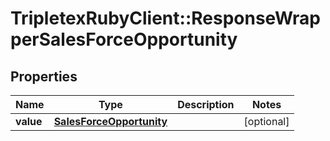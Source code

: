 # TripletexRubyClient::ResponseWrapperSalesForceOpportunity

## Properties
Name | Type | Description | Notes
------------ | ------------- | ------------- | -------------
**value** | [**SalesForceOpportunity**](SalesForceOpportunity.md) |  | [optional] 


